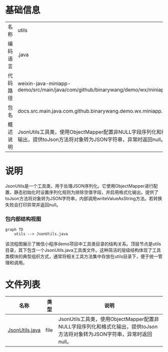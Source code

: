 # 基础信息

|      |      |
|------|------|
| 名称 | utils |
| 编码语言 | .java |
| 代码路径 | weixin-java-miniapp-demo/src/main/java/com/github/binarywang/demo/wx/miniapp/utils |
| 包名 | docs.src.main.java.com.github.binarywang.demo.wx.miniapp.utils |
| 概述说明 | JsonUtils工具类，使用ObjectMapper配置非NULL字段序列化和格式化输出，提供toJson方法将对象转为JSON字符串，异常时返回null。 |

# 说明

JsonUtils是一个工具类，用于处理JSON序列化。它使用ObjectMapper进行配置，静态初始化时设置序列化规则为排除空值字段，并启用格式化输出。提供了toJson方法将对象转为JSON字符串，内部调用writeValueAsString方法。若转换失败会打印异常并返回null。


### 包内部结构视图

```mermaid
graph TD
    utils --> JsonUtils.java
```

该流程图展示了微信小程序demo项目中工具类目录的结构关系。顶层节点是utils目录，其下包含一个JsonUtils.java工具类文件。这种简洁的层级结构体现了工具类模块的典型组织方式，通常将相关工具方法集中存放在utils目录下，便于统一管理和调用。

# 文件列表

| 名称   | 类型  | 说明 |
|-------|------|-------------|
| [JsonUtils.java](JsonUtils.md) | file | JsonUtils工具类，使用ObjectMapper配置非NULL字段序列化和格式化输出，提供toJson方法将对象转为JSON字符串，异常时返回null。 |


